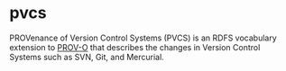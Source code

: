 pvcs
====

PROVenance of Version Control Systems (PVCS) is an RDFS vocabulary extension to [PROV-O](http://www.w3.org/TR/prov-o/) that describes the changes in Version Control Systems such as SVN, Git, and Mercurial.
